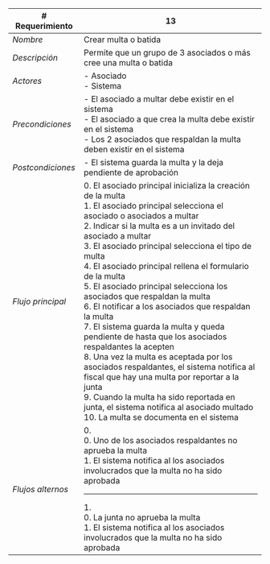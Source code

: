 |# Requerimiento|13 |
|-|-|
| *Nombre*|Crear multa o batida
| *Descripción*| Permite que un grupo de 3 asociados o más cree una multa o batida |
|*Actores*| - Asociado<br> - Sistema
|*Precondiciones*| - El asociado a multar debe existir en el sistema<br> - El asociado a que crea la multa debe existir en el sistema<br> - Los 2 asociados que respaldan la multa deben existir en el sistema
|*Postcondiciones*| - El sistema guarda la multa y la deja pendiente de aprobación
|*Flujo principal*|0.  El asociado principal inicializa la creación de la multa<br>1.  El asociado principal selecciona el asociado o asociados a multar<br>2.  Indicar si la multa es a un invitado del asociado a multar<br>3.  El asociado principal selecciona el tipo de multa<br>4.  El asociado principal rellena el formulario de la multa<br>5.  El asociado principal selecciona los asociados que respaldan la multa<br>6.  El notificar a los asociados que respaldan la multa<br>7.  El sistema guarda la multa y queda pendiente de hasta que los asociados respaldantes la acepten<br>8.  Una vez la multa es aceptada por los asociados respaldantes, el sistema notifica al fiscal que hay una multa por reportar a la junta<br>9.  Cuando la multa ha sido reportada en junta, el sistema notifica al asociado multado<br>10.  La multa se documenta en el sistema
|*Flujos alternos*|0. <br> 0. Uno de los asociados respaldantes no aprueba la multa<br>1. El sistema notifica al los asociados involucrados que la multa no ha sido aprobada<hr>1. <br> 0. La junta no aprueba la multa<br>1. El sistema notifica al los asociados involucrados que la multa no ha sido aprobada
